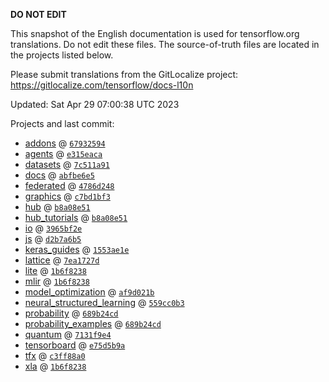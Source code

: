 __DO NOT EDIT__

This snapshot of the English documentation is used for tensorflow.org
translations. Do not edit these files. The source-of-truth files are located in
the projects listed below.

Please submit translations from the GitLocalize project: https://gitlocalize.com/tensorflow/docs-l10n

Updated: Sat Apr 29 07:00:38 UTC 2023

Projects and last commit:

- [addons](https://github.com/tensorflow/addons/tree/master/docs) @ <a href='https://github.com/tensorflow/addons/commit/6793259434d0bc59f7bbd5b8b8d7b2e12e6501d6'><code>67932594</code></a>
- [agents](https://github.com/tensorflow/agents/tree/master/docs) @ <a href='https://github.com/tensorflow/agents/commit/e315eacae5e190993742ea56c78218b909daf872'><code>e315eaca</code></a>
- [datasets](https://github.com/tensorflow/datasets/tree/master/docs) @ <a href='https://github.com/tensorflow/datasets/commit/7c511a91058f8321f1e8a640bf16abc538e3844e'><code>7c511a91</code></a>
- [docs](https://github.com/tensorflow/docs/tree/master/site/en) @ <a href='https://github.com/tensorflow/docs/commit/abfbe6e54864baa38dbb985b984acd304be610d4'><code>abfbe6e5</code></a>
- [federated](https://github.com/tensorflow/federated/tree/main/docs) @ <a href='https://github.com/tensorflow/federated/commit/4786d248a9f18aa4a6724180cc39a89cecd8421c'><code>4786d248</code></a>
- [graphics](https://github.com/tensorflow/graphics/tree/master/tensorflow_graphics/g3doc) @ <a href='https://github.com/tensorflow/graphics/commit/c7bd1bf35afb9f20c73404773d3ad9c989f947b0'><code>c7bd1bf3</code></a>
- [hub](https://github.com/tensorflow/hub/tree/master/docs) @ <a href='https://github.com/tensorflow/hub/commit/b8a08e51a7566e44fc521fe3004fffd8b6c6a871'><code>b8a08e51</code></a>
- [hub_tutorials](https://github.com/tensorflow/hub/tree/master/examples/colab) @ <a href='https://github.com/tensorflow/hub/commit/b8a08e51a7566e44fc521fe3004fffd8b6c6a871'><code>b8a08e51</code></a>
- [io](https://github.com/tensorflow/io/tree/master/docs) @ <a href='https://github.com/tensorflow/io/commit/3965bf2ebf57f11af39393e8fe4acd9a5a9a9578'><code>3965bf2e</code></a>
- [js](https://github.com/tensorflow/tfjs-website/tree/master/docs) @ <a href='https://github.com/tensorflow/tfjs-website/commit/d2b7a6b5ef8db8c386e8e509f0600d9a3dd66c4c'><code>d2b7a6b5</code></a>
- [keras_guides](https://github.com/tensorflow/docs/tree/snapshot-keras/site/en/guide/keras) @ <a href='https://github.com/tensorflow/docs/commit/1553ae1e4a149be71703e2ee60173b3d1e0e8c00'><code>1553ae1e</code></a>
- [lattice](https://github.com/tensorflow/lattice/tree/master/docs) @ <a href='https://github.com/tensorflow/lattice/commit/7ea1727de1e0309eb324296bc445e0bf5c5c6d74'><code>7ea1727d</code></a>
- [lite](https://github.com/tensorflow/tensorflow/tree/master/tensorflow/lite/g3doc) @ <a href='https://github.com/tensorflow/tensorflow/commit/1b6f8238b6ba4784cedeb14f26f1a6b8a4097fae'><code>1b6f8238</code></a>
- [mlir](https://github.com/tensorflow/tensorflow/tree/master/tensorflow/compiler/mlir/g3doc) @ <a href='https://github.com/tensorflow/tensorflow/commit/1b6f8238b6ba4784cedeb14f26f1a6b8a4097fae'><code>1b6f8238</code></a>
- [model_optimization](https://github.com/tensorflow/model-optimization/tree/master/tensorflow_model_optimization/g3doc) @ <a href='https://github.com/tensorflow/model-optimization/commit/af9d021ba09fd2527be8abcf503424b4abb0c6e3'><code>af9d021b</code></a>
- [neural_structured_learning](https://github.com/tensorflow/neural-structured-learning/tree/master/g3doc) @ <a href='https://github.com/tensorflow/neural-structured-learning/commit/559cc0b39fec933cbd1e7fff9d457ce07733a044'><code>559cc0b3</code></a>
- [probability](https://github.com/tensorflow/probability/tree/main/tensorflow_probability/g3doc) @ <a href='https://github.com/tensorflow/probability/commit/689b24cd843531dc9b2caf38f7b96081a82dd44a'><code>689b24cd</code></a>
- [probability_examples](https://github.com/tensorflow/probability/tree/main/tensorflow_probability/examples/jupyter_notebooks) @ <a href='https://github.com/tensorflow/probability/commit/689b24cd843531dc9b2caf38f7b96081a82dd44a'><code>689b24cd</code></a>
- [quantum](https://github.com/tensorflow/quantum/tree/master/docs) @ <a href='https://github.com/tensorflow/quantum/commit/7131f9e4d2d289e51f9705161b29c45159da1921'><code>7131f9e4</code></a>
- [tensorboard](https://github.com/tensorflow/tensorboard/tree/master/docs) @ <a href='https://github.com/tensorflow/tensorboard/commit/e75d5b9adaae36d06e142964610d769f59c1963e'><code>e75d5b9a</code></a>
- [tfx](https://github.com/tensorflow/tfx/tree/master/docs) @ <a href='https://github.com/tensorflow/tfx/commit/c3ff88a030dcd0286dfbd26dd1e3937df41fddb8'><code>c3ff88a0</code></a>
- [xla](https://github.com/tensorflow/tensorflow/tree/master/tensorflow/compiler/xla/g3doc) @ <a href='https://github.com/tensorflow/tensorflow/commit/1b6f8238b6ba4784cedeb14f26f1a6b8a4097fae'><code>1b6f8238</code></a>

